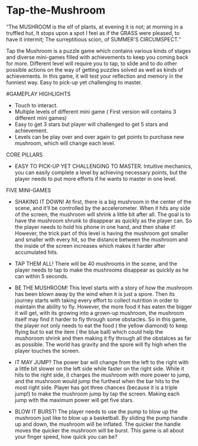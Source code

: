 Tap-the-Mushroom
================

“The MUSHROOM is the elf of plants, at evening it is not; at morning in a truffled hut, It stops upon a spot I feel as if the GRASS were pleased, to have it intermit; The surreptitious scion, of SUMMER'S CIRCUMSPECT.”

Tap the Mushroom is a puzzle game which contains various kinds of stages and diverse mini-games filled with achievements to keep you coming back for more. Different level will require you to tap, to slide and to do other possible actions on the way of getting puzzles solved as well as kinds of achievements. In this game, it will test your reflection and memory in the funniest way. Easy to pick-up yet challenging to master.

#GAMEPLAY HIGHLIGHTS
- Touch to interact.
- Multiple levels of different mini game ( First version will contains 3 different mini games)
- Easy to get 3 stars but player will challenged to get 5 stars and achievement.
- Levels can be play over and over again to get points to purchase new mushroom, which will change each level.

CORE PILLARS
- EASY TO PICK-UP YET CHALLENGING TO MASTER.
Intuitive mechanics, you can easily complete a level by achieving necessary points, but the player needs to put more efforts if he wants to master in one level.

FIVE MINI-GAMES
- SHAKING IT DOWN!
At first, there is a big mushroom in the center of the scene, and it’ll be controlled by the accelerometer.
When it hits any side of the screen, the mushroom will shrink a little bit after all.
The goal is to have the mushroom shrunk to disappear as quickly as the player can. So the player needs to hold his phone in one hand, and then shake it! However, the trick part of this level is having the mushroom got smaller and smaller with every hit, so the distance between the mushroom and the inside of the screen increases which makes it harder after accumulated hits.

- TAP THEM ALL!
There will be 40 mushrooms in the scene, and the player needs to tap to make the mushrooms disappear as quickly as he can within 5 seconds.

- BE THE MUSHROOM!
This level starts with a story of how the mushroom has been blown away by the wind when it is just a spore. Then its journey starts with taking every effort to collect nutrition in order to maintain the ability to fly. However, the more food it has eaten the bigger it will get, with its growing into a grown-up mushroom, the mushroom itself may find it harder to fly through some obstacles.
So in this game, the player not only needs to eat the food ( the yellow diamond) to keep flying but to eat the item ( the blue ball) which could help the mushoroom shrink and then making it fly through all the obstalces as far as possible. The world has gravity and the spore will fly high when the player touches the screen.

- IT MAY JUMP?
The power bar will change from the left to the right with a little bit slower on the left side while faster on the right side. While it hits to the right side, it charges the mushroom with more power to jump, and the mushroom would jump the furthest when the bar hits to the most right side.
Player has got three chances (because it is a triple jump!) to make the mushroom jump by tap the screen. Making each jump with the maximum power will get five stars.

- BLOW IT BURST!
The player needs to use the pump to blow up the mushroom just like to blow up a basketball.
By sliding the pump handle up and down, the mushroom will be inflated. The quicker the handle moves the quicker the mushroom will be burst.
This game is all about your finger speed, how quick you can be?
